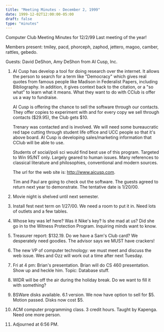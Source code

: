 ```yaml
---
title: "Meeting Minutes - December 2, 1999"
date: 1999-12-02T12:00:00-05:00
draft: false
type: "minutes"
---
```


Computer Club Meeting Minutes for 12/2/99 Last meeting of the year! </p><p>
Members present: tmiley, pacd, phorceph, zaphod, jettero, magoo, camber, rattles, gebedo. </p><p>
Guests: David DeShon, Amy DeShon from AI Cusp, Inc. </p><p>
1) AI Cusp has develop a tool for doing research over the internet.  It allows the person to search for a term like "Democracy" which gives real quotes from famous people like Madison in Federalist Papers, including Bibliography.  In addition, it gives context back to the citation, or a "so what" to learn what it means.  What they want to do with CClub is offer us a way to fundraise.   </p><p>
AI Cusp is offering the chance to sell the software through our contacts.  They  offer copies to experiment with and for every copy we sell through contacts  ($29.95), the Club gets $10.  </p><p>
Trenary was contacted and is involved.  We will need some bureaucratic red tape cutting through student life office and UCC people so that it's above board. AI Cusp is developing sales/marketing information that CClub will be able to use. </p><p>
Students of social/poli sci would find best use of this program.  Targeted to Win 95/NT only.  Largely geared to human issues.  Many references to classical literature and philosophies, conventional and modern sources. </p><p>
The url for the web site is: http://www.aicusp.com. </p><p>
Tim and Paul are going to check out the software.  The guests agreed to return next year to demonstrate.  The tentative date is 1/20/00. </p><p>
2) Movie night is shelved until next semester. </p><p>
3) Install fest next term on 1/27/00.  We need a room to put it in.  Need lots of outlets and a few tables.   </p><p>
4) Whose key was lef here?  Was it Nike's key?  Is she mad at us?  Did she go  in to the Witness Protection Program.  Inquiring minds want to know.   </p><p>
5) Treasurer report: $132.19.  Do we have a Sam's Club card?  We desperately need goodies.  The advisor says we MUST have crackers! </p><p>
6) The new VP of computer technology: we must meet and discuss the web issue. Wes and Ozz will work out a time after next Tuesday. </p><p>
7) Fri at 4 pm: Brian's presentation.  Brian will do CS 460 presentation. Show up and heckle him.  Topic: Database stuff. </p><p>
8) WIDR will be off the air during the holiday break.  Do we want to fill it with something?  </p><p>
9) BSWare disks available.  6.1 version.  We now have option to sell for $5. Motion passed.  Disks now cost $5. </p><p>
10) ACM computer programming class.  3 credit hours.  Taught by Kapenga.  Need one more person. </p><p>
11) Adjourned at 6:56 PM. </p><p>
</p>
